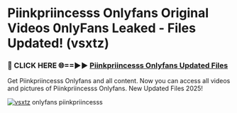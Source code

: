 # Piinkpriincesss Onlyfans Original Videos 0nlyFans Leaked - Files Updated! (vsxtz)

<h3>🔴 CLICK HERE 🌐==►► <a href="https://tinyurl.com/3hn5wdd3" rel="nofollow">Piinkpriincesss Onlyfans Updated Files</a></h3>

Get Piinkpriincesss Onlyfans and all content. Now you can access all videos and pictures of Piinkpriincesss Onlyfans. New Updated Files 2025!

[![vsxtz](https://i.imgur.com/4HnBqBT.gif)](https://tinyurl.com/3hn5wdd3)
onlyfans piinkpriincesss